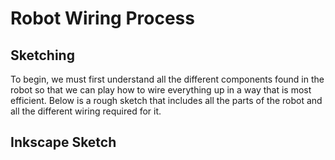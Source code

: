 # Robot Wiring Process

## Sketching

To begin, we must first understand all the different components found in the robot so that we can play how to wire everything up in a way that is most efficient. Below is a rough sketch that includes all the parts of the robot and all the different wiring required for it. 

## Inkscape Sketch

